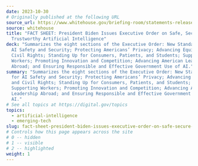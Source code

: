 ```yaml
---
date: 2023-10-30
# Originally published at the following URL
source_url: https://www.whitehouse.gov/briefing-room/statements-releases/2023/10/30/fact-sheet-president-biden-issues-executive-order-on-safe-secure-and-trustworthy-artificial-intelligence/
source: whitehouse
title: "FACT SHEET: President Biden Issues Executive Order on Safe, Secure, and
  Trustworthy Artificial Intelligence"
deck: "Summarizes the eight sections of the Executive Order: New Standards for
  AI Safety and Security; Protecting Americans’ Privacy; Advancing Equity and
  Civil Rights; Standing Up for Consumers, Patients, and Students; Supporting
  Workers; Promoting Innovation and Competition; Advancing American Leadership
  Abroad; and Ensuring Responsible and Effective Government Use of AI."
summary: "Summarizes the eight sections of the Executive Order: New Standards
  for AI Safety and Security; Protecting Americans’ Privacy; Advancing Equity
  and Civil Rights; Standing Up for Consumers, Patients, and Students;
  Supporting Workers; Promoting Innovation and Competition; Advancing American
  Leadership Abroad; and Ensuring Responsible and Effective Government Use of
  AI."
# See all topics at https://digital.gov/topics
topics:
  - artificial-intelligence
  - emerging-tech
slug: fact-sheet-president-biden-issues-executive-order-on-safe-secure-and-trustworthy-artificial-intelligence
# Controls how this page appears across the site
# 0 -- hidden
# 1 -- visible
# 2 -- highlighted
weight: 1
---
```

